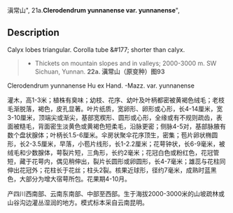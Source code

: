 滇常山",
21a.**Clerodendrum yunnanense var. yunnanense**",

## Description
Calyx lobes triangular. Corolla tube &amp;#177; shorter than calyx.

> * Thickets on mountain slopes and in valleys; 2000-3000 m. SW Sichuan, Yunnan.
**22a. 滇常山（原变种）图93**

Clerodendrum yunnanense Hu ex Hand. -Mazz. var. yunnanense

灌木，高1-3米；植株有臭味；幼枝、花序、幼叶及叶柄都密被黄褐色绒毛；老枝毛渐脱落，褐色，皮孔显著。叶片纸质，宽卵形、卵形或心形，长4-14厘米，宽3-10厘米，顶端尖或渐尖，基部宽楔形、圆形或心形，全缘或有不规则疏齿，表面被糙毛，背面密生淡黄色或黄褐色短柔毛，沿脉更密；侧脉4-5对，基部脉腋有数个盘状腺体；叶柄长1.5-6厘米。伞房状聚伞花序顶生，密集；苞片卵状椭圆形，长2-3.5厘米，早落，小苞片线形，长1-2.2厘米；花萼钟状，长6-9毫米，被绒毛和少数腺体，萼裂片短，三角形，长约2毫米；花冠白色或粉红色，花冠管短，藏于花萼内，偶见稍伸出，裂片长圆形或卵圆形，长4-7毫米；雄蕊与花柱同伸出花冠外；花柱长于花丝；柱头2裂。核果近球形，径约7毫米，成熟时蓝黑色，大部分为增大宿萼所包。花果期4-10月。

产四川西南部、云南东南部、中部至西部。生于海拔2000-3000米的山坡疏林或山谷沟边灌丛湿润的地方。模式标本采自云南昆明。
